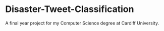 # Disaster-Tweet-Classification

A final year project for my Computer Science degree at Cardiff University.
